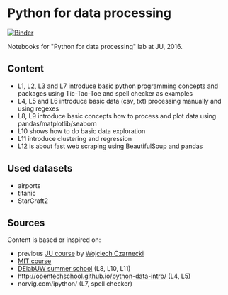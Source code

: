 # Python for data processing 

[![Binder](http://mybinder.org/badge.svg)](http://mybinder.org/repo/kudkudak/python-for-data-processing)

Notebooks for "Python for data processing" lab at JU, 2016. 

## Content

* L1, L2, L3 and L7 introduce basic python programming concepts and packages using Tic-Tac-Toe and spell checker as examples
* L4, L5 and L6 introduce basic data (csv, txt) processing manually and using regexes
* L8, L9 introduce basic concepts how to process and plot data using pandas/matplotlib/seaborn
* L10 shows how to do basic data exploration
* L11 introduce clustering and regression 
* L12 is about fast web scraping using BeautifulSoup and pandas

## Used datasets

* airports
* titanic
* StarCraft2

## Sources

Content is based or inspired on:
* previous [JU course](https://github.com/gmum/python-lecture) by [Wojciech Czarnecki](wojciechczarnecki.com) 
* [MIT course](http://ocw.mit.edu/courses/electrical-engineering-and-computer-science/6-189-a-gentle-introduction-to-programming-using-python-january-iap-2011/)
* [DElabUW summer school](https://github.com/DELabUW/szkola-letnia-2015/) (L8, L10, L11)
* http://opentechschool.github.io/python-data-intro/ (L4, L5)
* norvig.com/ipython/ (L7, spell checker)
